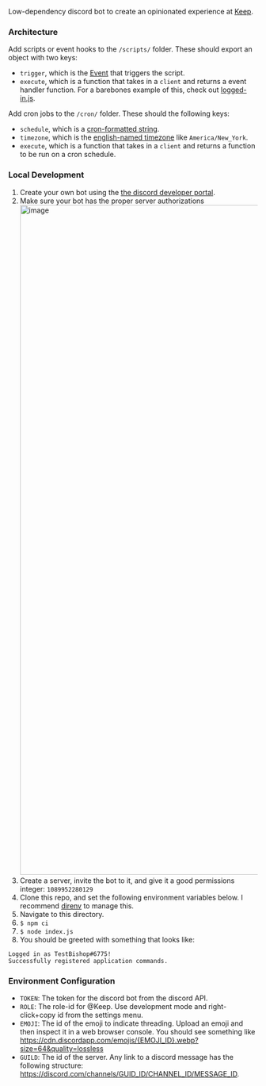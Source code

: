 Low-dependency discord bot to create an opinionated experience at [Keep](https://keep.network/).

### Architecture
Add scripts or event hooks to the `/scripts/` folder. These should export an
object with two keys:
+ `trigger`, which is the
  [Event](https://discord.js.org/#/docs/discord.js/main/typedef/Events) that
  triggers the script.
+ `execute`, which is a function that takes in a `client` and returns a event
  handler function. For a barebones example of this, check out
  [logged-in.js](https://github.com/thesis/bishop/blob/4757eab67b6751a361a8f09499cc97daf587e41f/scripts/logged-in.js).

Add cron jobs to the `/cron/` folder. These should the following keys:
+ `schedule`, which is a [cron-formatted string](https://crontab.guru/).
+ `timezone`, which is the [english-named
  timezone](https://code2care.org/pages/java-timezone-list-utc-gmt-offset) like
  `America/New_York`.
+ `execute`, which is a function that takes in a `client` and returns a
  function to be run on a cron schedule.

### Local Development
1. Create your own bot using the [the discord developer portal](https://discord.com/developers/applications).
1. Make sure your bot has the proper server authorizations <img width="1351" alt="image" src="https://user-images.githubusercontent.com/1045160/208538427-77f0dfdd-3629-49f3-9366-41b934c6cb05.png">
1. Create a server, invite the bot to it, and give it a good permissions integer: `1089952280129` 
1. Clone this repo, and set the following environment variables below. I
   recommend [direnv](https://direnv.net/) to manage this.
1. Navigate to this directory.
1. `$ npm ci`
1. `$ node index.js`
1. You should be greeted with something that looks like:

```
Logged in as TestBishop#6775!
Successfully registered application commands.
```


### Environment Configuration

+ `TOKEN`: The token for the discord bot from the discord API.
+ `ROLE`: The role-id for @Keep. Use development mode and right-click+copy id from the settings menu.
+ `EMOJI`: The id of the emoji to indicate threading. Upload an emoji and then
  inspect it in a web browser console. You should see something like
  https://cdn.discordapp.com/emojis/{EMOJI_ID}.webp?size=64&quality=lossless
+ `GUILD`: The id of the server. Any link to a discord message has the
  following structure:
  https://discord.com/channels/GUID_ID/CHANNEL_ID/MESSAGE_ID.
